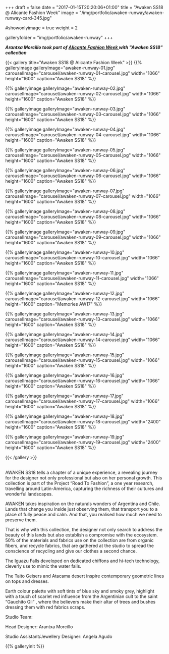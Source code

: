 +++
draft = false
date = "2017-01-15T20:20:06+01:00"
title = "Awaken SS18 @ Alicante Fashion Week"
image = "/img/portfolio/awaken-runway/awaken-runway-card-345.jpg"

#showonlyimage = true
weight = 2



galleryfolder = "img/portfolio/awaken-runway"
+++

***Arantxa Morcillo took part of  <a href="http://www.fashionweekalicante.es/disenadores/emergentes/"> Alicante Fashion Week </a> with "Awaken SS18" collection***



<!--more-->

{{< gallery title="Awaken SS18 @ Alicante Fashion Week" >}}
  {{% galleryimage galleryImage="awaken-runway-01.jpg" carouselImage="carousel/awaken-runway-01-carousel.jpg" width="1066" height="1600" caption="Awaken SS18" %}}

  {{% galleryimage galleryImage="awaken-runway-02.jpg" carouselImage="carousel/awaken-runway-02-carousel.jpg" width="1066" height="1600" caption="Awaken SS18" %}}

  {{% galleryimage galleryImage="awaken-runway-03.jpg" carouselImage="carousel/awaken-runway-03-carousel.jpg" width="1066" height="1600" caption="Awaken SS18" %}}

  {{% galleryimage galleryImage="awaken-runway-04.jpg" carouselImage="carousel/awaken-runway-04-carousel.jpg" width="1066" height="1600" caption="Awaken SS18" %}}

  {{% galleryimage galleryImage="awaken-runway-05.jpg" carouselImage="carousel/awaken-runway-05-carousel.jpg" width="1066" height="1600" caption="Awaken SS18" %}}

  {{% galleryimage galleryImage="awaken-runway-06.jpg" carouselImage="carousel/awaken-runway-06-carousel.jpg" width="1066" height="1600" caption="Awaken SS18" %}}

  {{% galleryimage galleryImage="awaken-runway-07.jpg" carouselImage="carousel/awaken-runway-07-carousel.jpg" width="1066" height="1600" caption="Awaken SS18" %}}

  {{% galleryimage galleryImage="awaken-runway-08.jpg" carouselImage="carousel/awaken-runway-08-carousel.jpg" width="1066" height="1600" caption="Awaken SS18" %}}

  {{% galleryimage galleryImage="awaken-runway-09.jpg" carouselImage="carousel/awaken-runway-09-carousel.jpg" width="1066" height="1600" caption="Awaken SS18" %}}

  {{% galleryimage galleryImage="awaken-runway-10.jpg" carouselImage="carousel/awaken-runway-10-carousel.jpg" width="1066" height="1600" caption="Awaken SS18" %}}

  {{% galleryimage galleryImage="awaken-runway-11.jpg" carouselImage="carousel/awaken-runway-11-carousel.jpg" width="1066" height="1600" caption="Awaken SS18" %}}

  {{% galleryimage galleryImage="awaken-runway-12.jpg" carouselImage="carousel/awaken-runway-12-carousel.jpg" width="1066" height="1600" caption="Memories AW17" %}}

  {{% galleryimage galleryImage="awaken-runway-13.jpg" carouselImage="carousel/awaken-runway-13-carousel.jpg" width="1066" height="1600" caption="Awaken SS18" %}}

  {{% galleryimage galleryImage="awaken-runway-14.jpg" carouselImage="carousel/awaken-runway-14-carousel.jpg" width="1066" height="1600" caption="Awaken SS18" %}}

  {{% galleryimage galleryImage="awaken-runway-15.jpg" carouselImage="carousel/awaken-runway-15-carousel.jpg" width="1066" height="1600" caption="Awaken SS18" %}}

  {{% galleryimage galleryImage="awaken-runway-16.jpg" carouselImage="carousel/awaken-runway-16-carousel.jpg" width="1066" height="1600" caption="Awaken SS18" %}}

  {{% galleryimage galleryImage="awaken-runway-17.jpg" carouselImage="carousel/awaken-runway-17-carousel.jpg" width="1066" height="1600" caption="Awaken SS18" %}}

  {{% galleryimage galleryImage="awaken-runway-18.jpg" carouselImage="carousel/awaken-runway-18-carousel.jpg" width="2400" height="1600" caption="Awaken SS18" %}}

  {{% galleryimage galleryImage="awaken-runway-19.jpg" carouselImage="carousel/awaken-runway-19-carousel.jpg" width="2400" height="1600" caption="Awaken SS18" %}}


{{< /gallery >}}

<br/>
AWAKEN SS18 tells a chapter of a unique experience, a revealing journey for the designer not only professional but also on her personal growth. This collection is part of the Project “Road To Fashion”, a one year research, travelling around Latin-America, capturing the richness of their cultures and wonderful landscapes.


AWAKEN takes inspiration on the naturals wonders of Argentina and Chile. Lands that change you inside just observing them, that transport you to a place of fully peace and calm. And that, you realised how much we need to preserve them.

That is why with this collection, the designer not only search to address the beauty of this lands but also establish a compromise with the ecosystem. 50% of the materials and fabrics use on the collection are from organic fibers, and recycle fabrics, that are gathered at the studio to spread the conscience of recycling and give our clothes a second chance.

The Iguazu Falls developed on dedicated chiffons and hi-tech technology, cleverly use to mimic the water falls.

The Taito Geisers and Atacama desert inspire contemporary geometric lines on tops and dresses.

Earth colour palette with soft tints of blue sky and smoky grey, highlight with a touch of scarlet red influence from the Argentinian cult to the saint “Gauchito Gil” , where the believers make their altar of trees and bushes dressing them with red fabrics scraps.

Studio Team:

Head Designer: Arantxa Morcillo

Studio Assistant/Jewellery Designer: Angela Agudo


{{% galleryinit %}}
